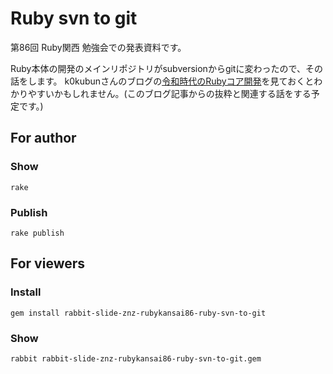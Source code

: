 # Ruby svn to git

第86回 Ruby関西 勉強会での発表資料です。

Ruby本体の開発のメインリポジトリがsubversionからgitに変わったので、その話をします。
k0kubunさんのブログの[令和時代のRubyコア開発](https://k0kubun.hatenablog.com/entry/ruby-core-2019)を見ておくとわかりやすいかもしれません。(このブログ記事からの抜粋と関連する話をする予定です。)

## For author

### Show

    rake

### Publish

    rake publish

## For viewers

### Install

    gem install rabbit-slide-znz-rubykansai86-ruby-svn-to-git

### Show

    rabbit rabbit-slide-znz-rubykansai86-ruby-svn-to-git.gem
